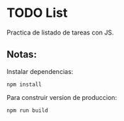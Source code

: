 # TODO List

Practica de listado de tareas con JS.

## Notas:

Instalar dependencias:
```
npm install
```
Para construir version de produccion:
```
npm run build
```

